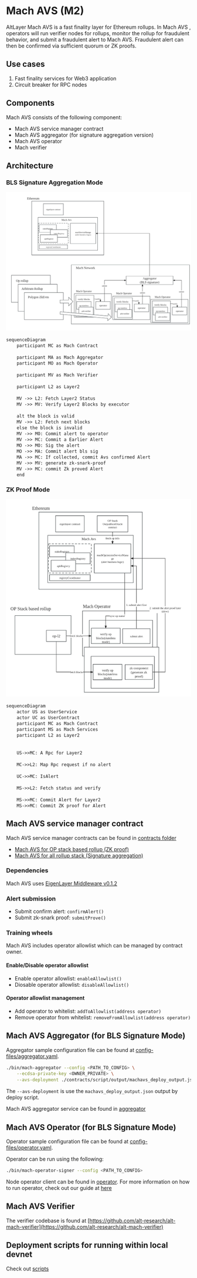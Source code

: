 # Mach AVS (M2)

AltLayer Mach AVS is a fast finality layer for Ethereum rollups. In Mach AVS , operators will run verifier nodes for rollups, monitor the rollup for fraudulent behavior, and submit a fraudulent alert to Mach AVS. Fraudulent alert can then be confirmed via sufficient quorum or ZK proofs.

## Use cases

1. Fast finality services for Web3 application
2. Circuit breaker for RPC nodes

## Components

Mach AVS consists of the following component:

- Mach AVS service manager contract
- Mach AVS aggregator (for signature aggregation version)
- Mach AVS operator
- Mach verifier

## Architecture

### BLS Signature Aggregation Mode

![BLS Mode](docs/images/EigenlayerMachAVSArch(BLS).jpg)

```mermaid
sequenceDiagram
    participant MC as Mach Contract
    
    participant MA as Mach Aggregator
    participant MO as Mach Operator
    
    participant MV as Mach Verifier
    
    participant L2 as Layer2
    
    MV ->> L2: Fetch Layer2 Status
    MV ->> MV: Verify Layer2 Blocks by executor
    
    alt the block is valid
    MV ->> L2: Fetch next blocks
    else the block is invalid
    MV ->> MO: Commit alert to operator
    MV ->> MC: Commit a Earlier Alert
    MO ->> MO: Sig the alert
    MO ->> MA: Commit alert bls sig
    MA ->> MC: If collected, commit Avs confirmed Alert
    MV ->> MV: generate zk-snark-proof
    MV ->> MC: commit Zk proved Alert
    end
```

### ZK Proof Mode

![ZK Proof Mode](docs/images/EigenlayerMachAVSArch(ZK-OP).jpg)

```mermaid
sequenceDiagram
    actor US as UserService
    actor UC as UserContract
    participant MC as Mach Contract
    participant MS as Mach Services
    participant L2 as Layer2


    US->>MC: A Rpc for Layer2

    MC->>L2: Map Rpc request if no alert

    UC->>MC: IsAlert

    MS->>L2: Fetch status and verify

    MS->>MC: Commit Alert for Layer2
    MS->>MC: Commit ZK proof for Alert
```

## Mach AVS service manager contract

Mach AVS service manager contracts can be found in [contracts folder](contracts/src/core/)

- [Mach AVS for OP stack based rollup (ZK proof)](contracts/src/core/MachOptimismZkServiceManager.sol)
- [Mach AVS for all rollup stack (Signature aggregation)](contracts/src/core/MachServiceManager.sol)

### Dependencies

Mach AVS uses [EigenLayer Middleware v0.1.2](https://github.com/Layr-Labs/eigenlayer-middleware/releases/tag/v0.1.2-holesky-init-deployment)

### Alert submission

- Submit confirm alert: `confirmAlert()`
- Submit zk-snark proof: `submitProve()`

### Training wheels

Mach AVS includes operator allowlist which can be managed by contract owner. 

#### Enable/Disable operator allowlist

- Enable operator allowlist: `enableAllowlist()`
- Diosable operator allowlist: `disableAllowlist()`

#### Operator allowlist management

- Add operator to whitelist: `addToAllowlist(address operator)`
- Remove operator from whitelist: `removeFromAllowlist(address operator)`

## Mach AVS Aggregator (for BLS Signature Mode)

Aggregator sample configuration file can be found at [config-files/aggregator.yaml](config-files/aggregator.yaml).

```bash
./bin/mach-aggregator --config <PATH_TO_CONFIG> \
    --ecdsa-private-key <OWNER_PRIVATE> \
    --avs-deployment ./contracts/script/output/machavs_deploy_output.json
```

The `--avs-deployment` is use the `machavs_deploy_output.json` output by deploy script.

Mach AVS aggregator service can be found in [aggregator](aggregator/)

## Mach AVS Operator (for BLS Signature Mode)

Operator sample configuration file can be found at [config-files/operator.yaml](config-files/operator.yaml).

Operator can be run using the following:

```bash
./bin/mach-operator-signer --config <PATH_TO_CONFIG> 
```

Node operator client can be found in [operator](operator/). For more information on how to run operator, check out our guide at [here](scripts/README.md)

## Mach AVS Verifier

The verifier codebase is found at [https://github.com/alt-research/alt-mach-verifier](https://github.com/alt-research/alt-mach-verifier)

## Deployment scripts for running within local devnet

Check out [scripts](scripts)
